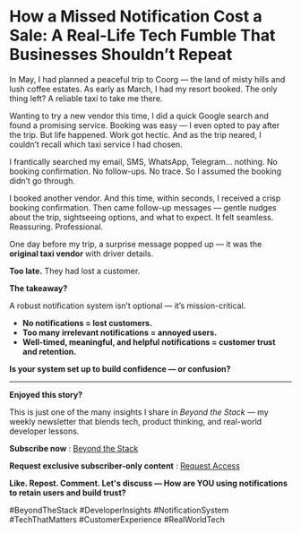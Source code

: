 # How a Missed Notification Cost a Sale: A Real-Life Tech Fumble That Businesses Shouldn’t Repeat


In May, I had planned a peaceful trip to Coorg — the land of misty hills and lush coffee estates. As early as March, I had my resort booked. The only thing left? A reliable taxi to take me there.

Wanting to try a new vendor this time, I did a quick Google search and found a promising service. Booking was easy — I even opted to pay after the trip. But life happened. Work got hectic. And as the trip neared, I couldn’t recall which taxi service I had chosen.

I frantically searched my email, SMS, WhatsApp, Telegram... nothing. No booking confirmation. No follow-ups. No trace. So I assumed the booking didn’t go through.

I booked another vendor. And this time, within seconds, I received a crisp booking confirmation. Then came follow-up messages — gentle nudges about the trip, sightseeing options, and what to expect. It felt seamless. Reassuring. Professional.

One day before my trip, a surprise message popped up — it was the **original taxi vendor** with driver details.

**Too late.** They had lost a customer.

**The takeaway?**

A robust notification system isn’t optional — it’s mission-critical.

* **No notifications = lost customers.**
* **Too many irrelevant notifications = annoyed users.**
* **Well-timed, meaningful, and helpful notifications = customer trust and retention.**

**Is your system set up to build confidence — or confusion?**

---

**Enjoyed this story?**

This is just one of the many insights I share in *Beyond the Stack* — my weekly newsletter that blends tech, product thinking, and real-world developer lessons.

 **Subscribe now** : [Beyond the Stack](https://www.linkedin.com/newsletters/beyond-the-stack-7318612377875161089)

 **Request exclusive subscriber-only content** : [Request Access](https://forms.gle/TQ6JxDCXBqeQZXDP6)

**Like. Repost. Comment. Let's discuss — How are YOU using notifications to retain users and build trust?**

#BeyondTheStack #DeveloperInsights #NotificationSystem #TechThatMatters #CustomerExperience #RealWorldTech
